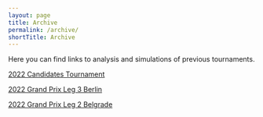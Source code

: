 ```yaml
---
layout: page
title: Archive
permalink: /archive/
shortTitle: Archive
---
```


Here you can find links to analysis and simulations of previous tournaments.

[2022 Candidates Tournament][2022-candidates]

[2022 Grand Prix Leg 3 Berlin][2022-gp-3]

[2022 Grand Prix Leg 2 Belgrade][2022-gp-2]


[2022-candidates]: tournaments/2022-candidates-tournament/index.md
[2022-gp-3]: tournament/2022/03/22/FIDE-Grand-Prix-Berlin-Odds-Final-Leg.html
[2022-gp-2]: tournament/2022/03/01/Belgrade-Grand-Prix-Updated-Odds-Day-1.html